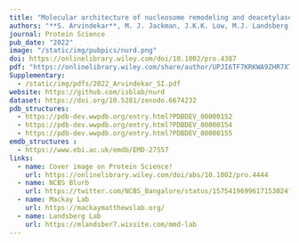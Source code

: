 ```yaml
---
title: "Molecular architecture of nucleosome remodeling and deacetylase sub-complexes by integrative structure determination"
authors: "**S. Arvindekar**, M. J. Jackman, J.K.K. Low, M.J. Landsberg, J.P. Mackay, **S. Viswanath**"
journal: Protein Science 
pub_date: "2022"
image: "/static/img/pubpics/nurd.png"
doi: https://onlinelibrary.wiley.com/doi/10.1002/pro.4387
pdf: "https://onlinelibrary.wiley.com/share/author/UPJI6TF7KRKWA9ZHR7XT?target=10.1002/pro.4387" 
Supplementary: 
  - /static/img/pdfs/2022_Arvindekar_SI.pdf
website: https://github.com/isblab/nurd
dataset: https://doi.org/10.5281/zenodo.6674232
pdb_structures:
  - https://pdb-dev.wwpdb.org/entry.html?PDBDEV_00000152
  - https://pdb-dev.wwpdb.org/entry.html?PDBDEV_00000154
  - https://pdb-dev.wwpdb.org/entry.html?PDBDEV_00000155
emdb_structures : 
  - https://www.ebi.ac.uk/emdb/EMD-27557
links:
  - name: Cover image on Protein Science!
    url: https://onlinelibrary.wiley.com/doi/abs/10.1002/pro.4444
  - name: NCBS Blurb
    url: https://twitter.com/NCBS_Bangalore/status/1575419699617153024?s=20&t=_1QiTq9OPfbPaxheR70FOw 
  - name: Mackay Lab
    url: https://mackaymatthewslab.org/
  - name: Landsberg Lab
    url: https://mlandsber7.wixsite.com/mmd-lab
---
```

